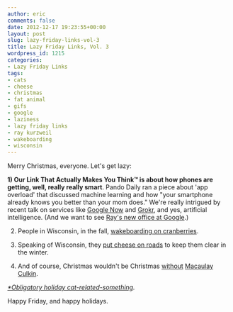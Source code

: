 ```yaml
---
author: eric
comments: false
date: 2012-12-17 19:23:55+00:00
layout: post
slug: lazy-friday-links-vol-3
title: Lazy Friday Links, Vol. 3
wordpress_id: 1215
categories:
- Lazy Friday Links
tags:
- cats
- cheese
- christmas
- fat animal
- gifs
- google
- laziness
- lazy friday links
- ray kurzweil
- wakeboarding
- wisconsin
---
```


Merry Christmas, everyone. Let's get lazy: 

**1) Our Link That Actually Makes You Think™ is about how phones are getting, well, really really smart**.
Pando Daily ran a piece about 'app overload' that discussed machine learning and how "your smartphone already knows you better than your mom does." We're really intrigued by recent talk on services like [Google Now](http://www.google.com/landing/now/) and [Grokr](http://www.grokrlabs.com/product), and yes, artificial intelligence. (And we want to see [Ray's new office at Google](http://techcrunch.com/2012/12/14/ray-kurzweil-joins-google-as-engineering-director-focusing-on-machine-learning-and-language-tech/).)

2) People in Wisconsin, in the fall, [wakeboarding on cranberries](http://www.youtube.com/watch?feature=player_embedded&v=dEe9Q2KQvM4#!).

3) Speaking of Wisconsin, they [put cheese on roads](http://wtvr.com/2012/12/13/how-cheese-helps-snowy-roads-from-becoming-too-slick/) to keep them clear in the winter.

4) And of course, Christmas wouldn't be Christmas [without](http://25.media.tumblr.com/tumblr_llqo6a20Z21qfjbhyo1_500.gif) [Macaulay](http://gifsoup.com/webroot/animatedgifs1/1142775_o.gif) [Culkin](http://www.gifsoup.com/webroot/animatedgifs2/1108864_o.gif).

_[*Obligatory holiday cat-related-something](https://i.chzbgr.com/maxW500/6866623232/h9258631C/)._

Happy Friday, and happy holidays. 
